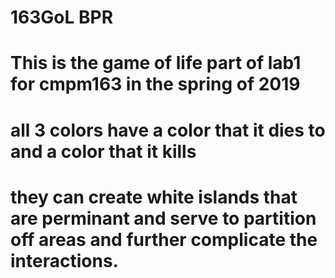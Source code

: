 # 163GoL BPR
# This is the game of life part of lab1 for cmpm163 in the spring of 2019
# all 3 colors have a color that it dies to and a color that it kills
# they can create white islands that are perminant and serve to partition off areas and further complicate the interactions.
